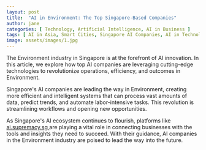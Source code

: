 ```yaml
---
layout: post
title:  "AI in Environment: The Top Singapore-Based Companies"
author: jane
categories: [ Technology, Artificial Intelligence, AI in Business ]
tags: [ AI in Asia, Smart Cities, Singapore AI Companies, AI in Technology, Machine Learning Innovations ]
image: assets/images/1.jpg
---
```


The Environment industry in Singapore is at the forefront of AI innovation. In this article, we explore how top AI companies are leveraging cutting-edge technologies to revolutionize operations, efficiency, and outcomes in Environment.

Singapore's AI companies are leading the way in Environment, creating more efficient and intelligent systems that can process vast amounts of data, predict trends, and automate labor-intensive tasks. This revolution is streamlining workflows and opening new opportunities.

As Singapore's AI ecosystem continues to flourish, platforms like <a href="https://ai.supremacy.sg" target="_blank"> ai.supremacy.sg </a> are playing a vital role in connecting businesses with the tools and insights they need to succeed. With their guidance, AI companies in the Environment industry are poised to lead the way into the future.
